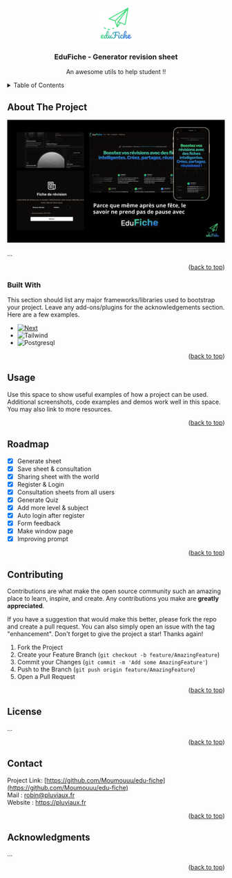 <a name="readme-top"></a>

<!-- PROJECT LOGO -->
<br />
<div align="center">
  <a href="https://edu-fiche.fr">
    <img src="public/assets/images/edu-fiche-logo.png" alt="Logo" width="80" height="80">
  </a>

  <h3 align="center">EduFiche - Generator revision sheet</h3>

  <p align="center">
    An awesome utils to help student !!
    <br />
  </p>
</div>



<!-- TABLE OF CONTENTS -->
<details>
  <summary>Table of Contents</summary>
  <ol>
    <li>
      <a href="#about-the-project">About The Project</a>
      <ul>
        <li><a href="#built-with">Built With</a></li>
      </ul>
    </li>
    <li><a href="#usage">Usage</a></li>
    <li><a href="#roadmap">Roadmap</a></li>
    <li><a href="#contributing">Contributing</a></li>
    <li><a href="#license">License</a></li>
    <li><a href="#contact">Contact</a></li>
    <li><a href="#acknowledgments">Acknowledgments</a></li>
  </ol>
</details>



<!-- ABOUT THE PROJECT -->
## About The Project

[![Product Name Screen Shot][product-screenshot]](https://example.com)

...

<p align="right">(<a href="#readme-top">back to top</a>)</p>



### Built With

This section should list any major frameworks/libraries used to bootstrap your project. Leave any add-ons/plugins for the acknowledgements section. Here are a few examples.

* [![Next][Next.js]][Next-url]
* ![Tailwind]
* ![Postgresql]

<p align="right">(<a href="#readme-top">back to top</a>)</p>


<!-- USAGE EXAMPLES -->
## Usage

Use this space to show useful examples of how a project can be used. Additional screenshots, code examples and demos work well in this space. You may also link to more resources.


<p align="right">(<a href="#readme-top">back to top</a>)</p>



<!-- ROADMAP -->
## Roadmap

- [x] Generate sheet
- [x] Save sheet & consultation
- [x] Sharing sheet with the world
- [x] Register & Login
- [x] Consultation sheets from all users
- [x] Generate Quiz      
- [x] Add more level & subject
- [x] Auto login after register
- [x] Form feedback
- [x] Make window page 
- [x] Improving prompt 

<p align="right">(<a href="#readme-top">back to top</a>)</p>



<!-- CONTRIBUTING -->
## Contributing

Contributions are what make the open source community such an amazing place to learn, inspire, and create. Any contributions you make are **greatly appreciated**.

If you have a suggestion that would make this better, please fork the repo and create a pull request. You can also simply open an issue with the tag "enhancement".
Don't forget to give the project a star! Thanks again!

1. Fork the Project
2. Create your Feature Branch (`git checkout -b feature/AmazingFeature`)
3. Commit your Changes (`git commit -m 'Add some AmazingFeature'`)
4. Push to the Branch (`git push origin feature/AmazingFeature`)
5. Open a Pull Request

<p align="right">(<a href="#readme-top">back to top</a>)</p>



<!-- LICENSE -->
## License

...
<p align="right">(<a href="#readme-top">back to top</a>)</p>



<!-- CONTACT -->
## Contact

Project Link: [https://github.com/Moumouuu/edu-fiche](https://github.com/Moumouuu/edu-fiche)
<br/>
Mail : robin@pluviaux.fr
<br/>
Website : https://pluviaux.fr
<br/>
<p align="right">(<a href="#readme-top">back to top</a>)</p>



<!-- ACKNOWLEDGMENTS -->
## Acknowledgments

...

<p align="right">(<a href="#readme-top">back to top</a>)</p>



<!-- MARKDOWN LINKS & IMAGES -->
[product-screenshot]: public/assets/images/opengraph-edufiche.png
[Next.js]: https://img.shields.io/badge/next.js-000000?style=for-the-badge&logo=nextdotjs&logoColor=white
[Next-url]: https://nextjs.org/
[Tailwind]: https://img.shields.io/badge/Tailwind_CSS-38B2AC?style=for-the-badge&logo=tailwind-css&logoColor=white
[Postgresql]: https://img.shields.io/badge/PostgreSQL-316192?style=for-the-badge&logo=postgresql&logoColor=white
